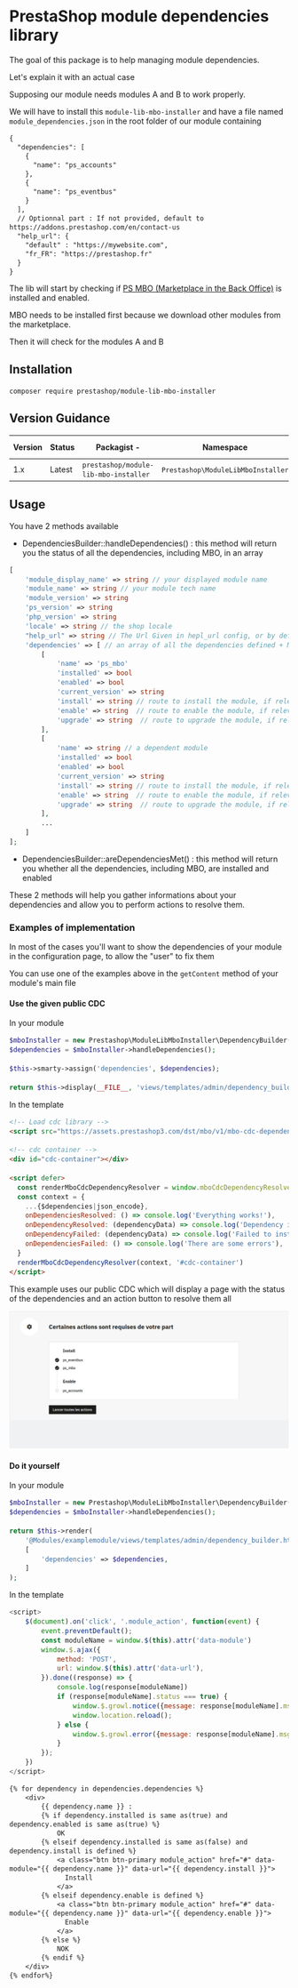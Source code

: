 # PrestaShop module dependencies library

The goal of this package is to help managing module dependencies.

Let's explain it with an actual case

Supposing our module needs modules A and B to work properly.

We will have to install this `module-lib-mbo-installer` and have a file named `module_dependencies.json` in the root folder of our module containing

```
{
  "dependencies": [
    {
      "name": "ps_accounts"
    },
    {
      "name": "ps_eventbus"
    }
  ],
  // Optionnal part : If not provided, default to https://addons.prestashop.com/en/contact-us
  "help_url": {
    "default" : "https://mywebsite.com",
    "fr_FR": "https://prestashop.fr"
  }
}
```

The lib will start by checking if [PS MBO (Marketplace in the Back Office)](https://github.com/PrestaShopCorp/ps_mbo) is installed and enabled.

MBO needs to be installed first because we download other modules from the marketplace.

Then it will check for the modules A and B

## Installation

```
composer require prestashop/module-lib-mbo-installer
```

## Version Guidance

| Version | Status         | Packagist           -| Namespace    | Repo                | Docs                | PHP Version  |
|---------|----------------|----------------------|--------------|---------------------|---------------------|--------------|
| 1.x     | Latest         | `prestashop/module-lib-mbo-installer` | `Prestashop\ModuleLibMboInstaller` | [v1.x][lib-1-repo] | N/A                 | >=5.6   |

[lib-1-repo]: https://github.com/PrestaShopCorp/module-lib-mbo-installer/tree/main

## Usage

You have 2 methods available

- DependenciesBuilder::handleDependencies() : this method will return you the status of all the dependencies, including MBO, in an array

```php
[
    'module_display_name' => string // your displayed module name 
    'module_name' => string // your module tech name
    'module_version' => string
    'ps_version' => string
    'php_version' => string
    'locale' => string // the shop locale
    "help_url" => string // The Url Given in hepl_url config, or by default, an URL to PrestaShop support
    'dependencies' => [ // an array of all the dependencies defined + MBO
        [
            'name' => 'ps_mbo'
            'installed' => bool
            'enabled' => bool
            'current_version' => string
            'install' => string // route to install the module, if relevant
            'enable' => string  // route to enable the module, if relevant
            'upgrade' => string  // route to upgrade the module, if relevant
        ],
        [
            'name' => string // a dependent module
            'installed' => bool
            'enabled' => bool
            'current_version' => string
            'install' => string // route to install the module, if relevant
            'enable' => string  // route to enable the module, if relevant
            'upgrade' => string  // route to upgrade the module, if relevant
        ],
        ...
    ]
];
```

- DependenciesBuilder::areDependenciesMet() : this method will return you whether all the dependencies, including MBO, are installed and enabled


These 2 methods will help you gather informations about your dependencies and allow you to perform actions to resolve them.

### Examples of implementation

In most of the cases you'll want to show the dependencies of your module in the configuration page, to allow the "user" to fix them

You can use one of the examples above in the `getContent` method of your module's main file

#### Use the given public CDC

In your module
```php
$mboInstaller = new Prestashop\ModuleLibMboInstaller\DependencyBuilder($this);
$dependencies = $mboInstaller->handleDependencies();

$this->smarty->assign('dependencies', $dependencies);

return $this->display(__FILE__, 'views/templates/admin/dependency_builder.tpl');
```

In the template
```html
<!-- Load cdc library -->
<script src="https://assets.prestashop3.com/dst/mbo/v1/mbo-cdc-dependencies-resolver.umd.js"></script>

<!-- cdc container -->
<div id="cdc-container"></div>

<script defer>
  const renderMboCdcDependencyResolver = window.mboCdcDependencyResolver.render
  const context = {
    ...{$dependencies|json_encode},
    onDependenciesResolved: () => console.log('Everything works!'),
    onDependencyResolved: (dependencyData) => console.log('Dependency installed', dependencyData), // name, displayName, version
    onDependencyFailed: (dependencyData) => console.log('Failed to install dependency', dependencyData),
    onDependenciesFailed: () => console.log('There are some errors'),
  }
  renderMboCdcDependencyResolver(context, '#cdc-container')
</script>
```

This example uses our public CDC which will display a page with the status of the dependencies and an action button to resolve them all

![Dependencies lib CDC](./docs/modules_to_activate.png)


#### Do it yourself

In your module
```php
$mboInstaller = new Prestashop\ModuleLibMboInstaller\DependencyBuilder($this);
$dependencies = $mboInstaller->handleDependencies();

return $this->render(
    '@Modules/examplemodule/views/templates/admin/dependency_builder.html.twig',
    [
        'dependencies' => $dependencies,
    ]
);
```

In the template
```js
<script>
    $(document).on('click', '.module_action', function(event) {
        event.preventDefault();
        const moduleName = window.$(this).attr('data-module')
        window.$.ajax({
            method: 'POST',
            url: window.$(this).attr('data-url'),
        }).done((response) => {
            console.log(response[moduleName])
            if (response[moduleName].status === true) {
                window.$.growl.notice({message: response[moduleName].msg});
                window.location.reload();
            } else {
                window.$.growl.error({message: response[moduleName].msg});
            }
        });
    })
</script>
```

```twig
{% for dependency in dependencies.dependencies %}
    <div>
        {{ dependency.name }} : 
        {% if dependency.installed is same as(true) and dependency.enabled is same as(true) %}
            OK
        {% elseif dependency.installed is same as(false) and dependency.install is defined %}
            <a class="btn btn-primary module_action" href="#" data-module="{{ dependency.name }}" data-url="{{ dependency.install }}">
              Install
            </a>
        {% elseif dependency.enable is defined %}
            <a class="btn btn-primary module_action" href="#" data-module="{{ dependency.name }}" data-url="{{ dependency.enable }}">
              Enable
            </a>
        {% else %}
            NOK
        {% endif %}
    </div>
{% endfor%}
```
